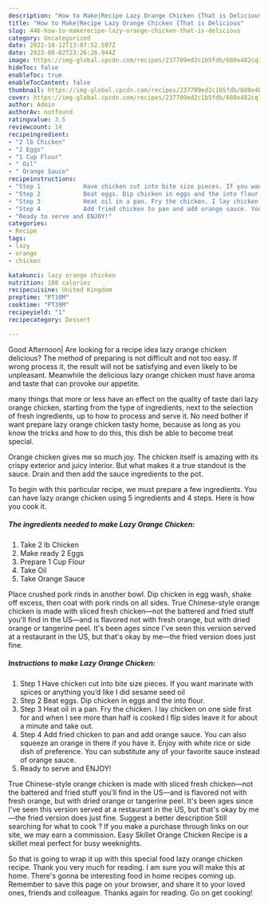 ```yaml
---
description: "How to Make|Recipe Lazy Orange Chicken {That is Delicious"
title: "How to Make|Recipe Lazy Orange Chicken {That is Delicious"
slug: 446-how-to-makerecipe-lazy-orange-chicken-that-is-delicious
category: Uncategorized
date: 2022-10-12T13:07:52.597Z
date: 2023-08-02T23:26:26.944Z
image: https://img-global.cpcdn.com/recipes/237709ed2c1b5fdb/680x482cq70/lazy-orange-chicken-recipe-main-photo.jpg
hideToc: false
enableToc: true
enableTocContent: false
thumbnail: https://img-global.cpcdn.com/recipes/237709ed2c1b5fdb/680x482cq70/lazy-orange-chicken-recipe-main-photo.jpg
cover: https://img-global.cpcdn.com/recipes/237709ed2c1b5fdb/680x482cq70/lazy-orange-chicken-recipe-main-photo.jpg
author: Admin
authorAv: notfound
ratingvalue: 3.5
reviewcount: 14
recipeingredient:
- "2 lb Chicken"
- "2 Eggs"
- "1 Cup Flour"
- " Oil"
- " Orange Sauce"
recipeinstructions:
- "Step 1            Have chicken cut into bite size pieces. If you want marinate with spices or anything you’d like I did sesame seed oil"
- "Step 2            Beat eggs. Dip chicken in eggs and the into flour."
- "Step 3            Heat oil in a pan. Fry the chicken. I lay chicken on one side first for and when I see more than half is cooked I flip sides leave it for about a minute and take out."
- "Step 4            Add fried chicken to pan and add orange sauce. You can also squeeze an orange in there if you have it. Enjoy with white rice or side dish of preference. You can substitute any of your favorite sauce instead of orange sauce."
- "Ready to serve and ENJOY!"
categories:
- Recipe
tags:
- lazy
- orange
- chicken

katakunci: lazy orange chicken 
nutrition: 108 calories
recipecuisine: United Kingdom
preptime: "PT10M"
cooktime: "PT39M"
recipeyield: "1"
recipecategory: Dessert

---
```



Good Afternoon| Are looking for a recipe idea lazy orange chicken delicious? The method of preparing is not difficult and not too easy. If wrong process it, the result will not be satisfying and even likely to be unpleasant. Meanwhile the delicious lazy orange chicken must have aroma and taste that can provoke our appetite.






many things that more or less have an effect on the quality of taste dari lazy orange chicken, starting from the type of ingredients, next to the selection of fresh ingredients, up to how to process and serve it. No need bother if want prepare lazy orange chicken tasty home, because as long as you know the tricks and how to do this, this dish be able to become treat  special.


Orange chicken gives me so much joy. The chicken itself is amazing with its crispy exterior and juicy interior. But what makes it a true standout is the sauce. Drain and then add the sauce ingredients to the pot.


To begin with this particular recipe, we must prepare a few ingredients. You can have lazy orange chicken using 5 ingredients and 4 steps. Here is how you cook it.

<!--inarticleads1-->

##### The ingredients needed to make Lazy Orange Chicken:

1. Take 2 lb Chicken
1. Make ready 2 Eggs
1. Prepare 1 Cup Flour
1. Take  Oil
1. Take  Orange Sauce


Place crushed pork rinds in another bowl. Dip chicken in egg wash, shake off excess, then coat with pork rinds on all sides. True Chinese-style orange chicken is made with sliced fresh chicken—not the battered and fried stuff you&#39;ll find in the US—and is flavored not with fresh orange, but with dried orange or tangerine peel. It&#39;s been ages since I&#39;ve seen this version served at a restaurant in the US, but that&#39;s okay by me—the fried version does just fine. 

<!--inarticleads2-->

##### Instructions to make Lazy Orange Chicken:

1. Step 1            Have chicken cut into bite size pieces. If you want marinate with spices or anything you’d like I did sesame seed oil
1. Step 2            Beat eggs. Dip chicken in eggs and the into flour.
1. Step 3            Heat oil in a pan. Fry the chicken. I lay chicken on one side first for and when I see more than half is cooked I flip sides leave it for about a minute and take out.
1. Step 4            Add fried chicken to pan and add orange sauce. You can also squeeze an orange in there if you have it. Enjoy with white rice or side dish of preference. You can substitute any of your favorite sauce instead of orange sauce.
1. Ready to serve and ENJOY!

True Chinese-style orange chicken is made with sliced fresh chicken—not the battered and fried stuff you&#39;ll find in the US—and is flavored not with fresh orange, but with dried orange or tangerine peel. It&#39;s been ages since I&#39;ve seen this version served at a restaurant in the US, but that&#39;s okay by me—the fried version does just fine. Suggest a better description Still searching for what to cook ? If you make a purchase through links on our site, we may earn a commission. Easy Skillet Orange Chicken Recipe is a skillet meal perfect for busy weeknights. 

So that is going to wrap it up with this special food lazy orange chicken recipe. Thank you very much for reading. I am sure you will make this at home. There's gonna be interesting food in home recipes coming up. Remember to save this page on your browser, and share it to your loved ones, friends and colleague. Thanks again for reading. Go on get cooking!
